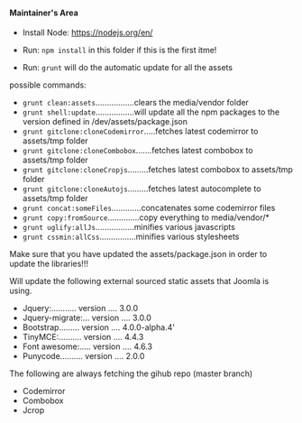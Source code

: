 #### Maintainer's Area

- Install Node:  https://nodejs.org/en/
- Run: `npm install` in this folder if this is the first itme!

- Run: `grunt` will do the automatic update for all the assets

possible commands:

- `grunt clean:assets`.................clears the media/vendor folder
- `grunt shell:update`.................will update all the npm packages to the version defined in /dev/assets/package.json
- `grunt gitclone:cloneCodemirror`.....fetches latest codemirror to assets/tmp folder
- `grunt gitclone:cloneCombobox`.......fetches latest combobox to assets/tmp folder
- `grunt gitclone:cloneCropjs`.........fetches latest combobox to assets/tmp folder
- `grunt gitclone:cloneAutojs`.........fetches latest autocomplete to assets/tmp folder
- `grunt concat:someFiles`.............concatenates some codemirror files
- `grunt copy:fromSource`..............copy everything to media/vendor/*
- `grunt uglify:allJs`.................minifies various javascripts
- `grunt cssmin:allCss`................minifies various stylesheets

Make sure that you have updated the assets/package.json in order to update the libraries!!!

Will update the following external sourced static assets that Joomla is using.

- Jquery:........... version .... 3.0.0
- Jquery-migrate:... version .... 3.0.0
- Bootstrap......... version .... 4.0.0-alpha.4'
- TinyMCE:.......... version .... 4.4.3
- Font awesome:..... version .... 4.6.3
- Punycode.......... version .... 2.0.0

The following are always fetching the gihub repo (master branch)
- Codemirror
- Combobox
- Jcrop
